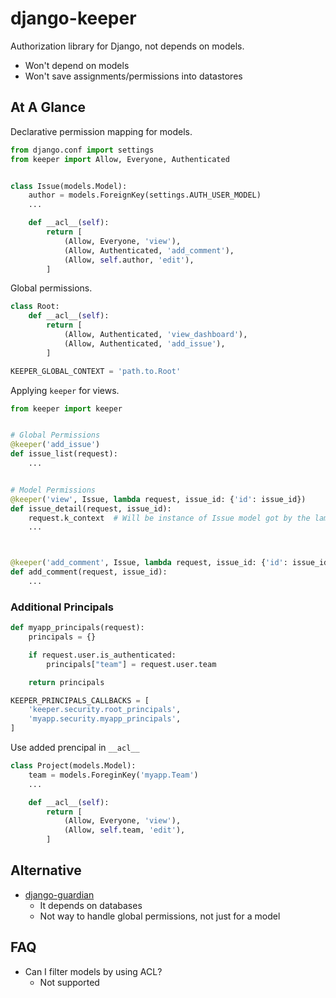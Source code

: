 # django-keeper


Authorization library for Django, not depends on models.

* Won't depend on models
* Won't save assignments/permissions into datastores

## At A Glance

Declarative permission mapping for models.

```python
from django.conf import settings
from keeper import Allow, Everyone, Authenticated


class Issue(models.Model):
    author = models.ForeignKey(settings.AUTH_USER_MODEL)
    ...

    def __acl__(self):
        return [
            (Allow, Everyone, 'view'),
            (Allow, Authenticated, 'add_comment'),
            (Allow, self.author, 'edit'),
        ]

```

Global permissions.

```python
class Root:
    def __acl__(self):
        return [
            (Allow, Authenticated, 'view_dashboard'),
            (Allow, Authenticated, 'add_issue'),
        ]
```

```python
KEEPER_GLOBAL_CONTEXT = 'path.to.Root'
```

Applying `keeper` for views.

```python
from keeper import keeper


# Global Permissions
@keeper('add_issue')
def issue_list(request):
    ...


# Model Permissions
@keeper('view', Issue, lambda request, issue_id: {'id': issue_id})
def issue_detail(request, issue_id):
    request.k_context  # Will be instance of Issue model got by the lambda mapping.
    ...



@keeper('add_comment', Issue, lambda request, issue_id: {'id': issue_id})
def add_comment(request, issue_id):
    ...

```

### Additional Principals

```python
def myapp_principals(request):
    principals = {}

    if request.user.is_authenticated:
        principals["team"] = request.user.team

    return principals

```

```python
KEEPER_PRINCIPALS_CALLBACKS = [
    'keeper.security.root_principals',
    'myapp.security.myapp_principals',
]
```

Use added prencipal in `__acl__`

```python
class Project(models.Model):
    team = models.ForeginKey('myapp.Team')
    ...

    def __acl__(self):
        return [
            (Allow, Everyone, 'view'),
            (Allow, self.team, 'edit'),
        ]

```

## Alternative

* [django-guardian](https://github.com/django-guardian/django-guardian)
    * It depends on databases
    * Not way to handle global permissions, not just for a model

## FAQ

* Can I filter models by using ACL?
    * Not supported

